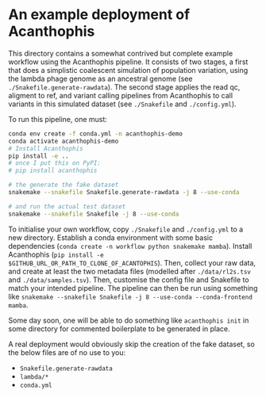 # An example deployment of Acanthophis


This directory contains a somewhat contrived but complete example workflow
using the Acanthophis pipeline. It consists of two stages, a first that does a
simplistic coalescent simulation of population variation, using the lambda
phage genome as an ancestral genome (see `./Snakefile.generate-rawdata`). The
second stage applies the read qc, aligment to ref, and variant calling
pipelines from Acanthophis to call variants in this simulated dataset (see
`./Snakefile` and `./config.yml`). 


To run this pipeline, one must:

```bash
conda env create -f conda.yml -n acanthophis-demo
conda activate acanthophis-demo
# Install Acanthophis
pip install -e ..
# once I put this on PyPI:
# pip install acanthophis

# the generate the fake dataset
snakemake --snakefile Snakefile.generate-rawdata -j 8 --use-conda

# and run the actual test dataset
snakemake --snakefile Snakefile -j 8 --use-conda
```


To initialise your own workflow, copy `./Snakefile` and `./config.yml` to a new
directory. Establish a conda environment with some basic dependencies
(`conda create -n workflow python snakemake mamba`). Install Acanthophis (`pip
install -e $GITHUB_URL_OR_PATH_TO_CLONE_OF_ACANTOPHIS`). Then, collect your raw
data, and create at least the two metadata files (modelled after
`./data/rl2s.tsv` and `./data/samples.tsv`). Then, customise the config file
and Snakefile to match your intended pipeline. The pipeline can then be run
using something like `snakemake --snakefile Snakefile -j 8 --use-conda
--conda-frontend mamba`.

Some day soon, one will be able to do something like `acanthophis init` in some
directory for commented boilerplate to be generated in place.

A real deployment would obviously skip the creation of the fake dataset, so the
below files are of no use to you:

- `Snakefile.generate-rawdata`
- `lambda/*`
- `conda.yml`


